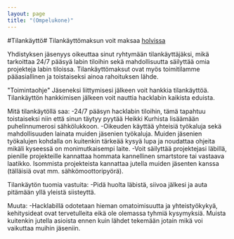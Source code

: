 ```yaml
---
layout: page
title: "(Ompelukone)"
---
```

#Tilankäyttö#
Tilankäyttömaksun voit maksaa <a href="https://holvi.com/shop/hacklabmikkeli/">holvissa</a>

Yhdistyksen jäsenyys oikeuttaa sinut ryhtymään tilankäyttäjäksi, mikä tarkoittaa 24/7 pääsyä labin tiloihin sekä mahdollisuutta säilyttää omia projekteja labin tiloissa. Tilankäyttömaksut ovat myös toimitilamme pääasiallinen ja toistaiseksi ainoa rahoituksen lähde.

"Toimintaohje"
Jäseneksi liittymisesi jälkeen voit hankkia tilankäyttöä.
Tilankäyttön hankkimisen jälkeen voit nauttia hacklabin kaikista eduista.

Mitä tilankäytöllä saa:
-24/7 pääsyn hacklabin tiloihin, tämä tapahtuu toistaiseksi niin että sinun täytyy pyytää Heikki Kurhista lisäämään puhelinnumerosi sähkölukkoon.
-Oikeuden käyttää yhteisiä työkaluja sekä mahdollisuuden lainata muiden jäsenien työkaluja. Muiden jäsenien työkalujen kohdalla on kuitenkin tärkeää kysyä lupa ja noudattaa ohjeita mikäli kyseessä on monimutkaisempi laite.
-Voit säilyttää projektejasi läbillä, pienille projekteille kannattaa hommata kannellinen smartstore tai vastaava laatikko. Isommista projekteista kannattaa jutella muiden jäsenten kanssa (tälläisiä ovat mm. sähkömoottoripyörä).


Tilankäytön tuomia vastuita:
-Pidä huolta läbistä, siivoa jälkesi ja auta pitämään yllä yleistä siisteyttä.

Muuta:
-Hacklabillä odotetaan hieman omatoimisuutta ja yhteistyökykyä, kehitysideat ovat tervetulleita eikä ole olemassa tyhmiä kysymyksiä. Muista kuitenkin jutella asioista ennen kuin lähdet tekemään jotain mikä voi vaikuttaa muihin jäseniin.
